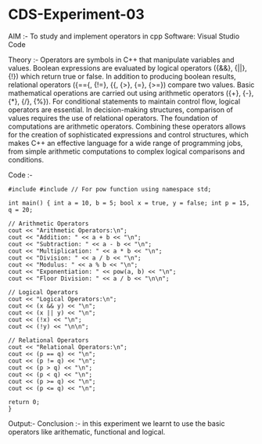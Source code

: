 # CDS-Experiment-03
AIM :- To study and implement operators in cpp 
Software: Visual Studio Code

Theory :-
Operators are symbols in C++ that manipulate variables and values. Boolean expressions are evaluated by logical operators ({&&}, {||}, {!}) which return true or false. In addition to producing boolean results, relational operators ({=={, {!=}, {{, {>}, {=}, {>=}) compare two values. Basic mathematical operations are carried out using arithmetic operators ({+}, {-}, {*}, {/}, {%}). For conditional statements to maintain control flow, logical operators are essential. In decision-making structures, comparison of values requires the use of relational operators. The foundation of computations are arithmetic operators. Combining these operators allows for the creation of sophisticated expressions and control structures, which makes C++ an effective language for a wide range of programming jobs, from simple arithmetic computations to complex logical comparisons and conditions.

Code :-
```
#include #include // For pow function using namespace std;

int main() { int a = 10, b = 5; bool x = true, y = false; int p = 15, q = 20;

// Arithmetic Operators
cout << "Arithmetic Operators:\n";
cout << "Addition: " << a + b << "\n";
cout << "Subtraction: " << a - b << "\n";
cout << "Multiplication: " << a * b << "\n";
cout << "Division: " << a / b << "\n";
cout << "Modulus: " << a % b << "\n";
cout << "Exponentiation: " << pow(a, b) << "\n";
cout << "Floor Division: " << a / b << "\n\n";

// Logical Operators
cout << "Logical Operators:\n";
cout << (x && y) << "\n";
cout << (x || y) << "\n";
cout << (!x) << "\n";
cout << (!y) << "\n\n";

// Relational Operators
cout << "Relational Operators:\n";
cout << (p == q) << "\n";
cout << (p != q) << "\n";
cout << (p > q) << "\n";
cout << (p < q) << "\n";
cout << (p >= q) << "\n";
cout << (p <= q) << "\n";

return 0;
}
```

Output:-
Conclusion :- in this experiment we learnt to use the basic operators like arithematic, functional and logical.
